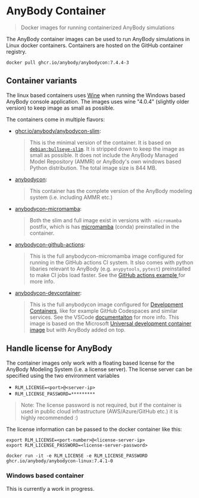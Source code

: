# AnyBody Container

> Docker images for running containerized AnyBody simulations

The AnyBody container images can be used to run AnyBody simulations in Linux docker containers. Containers are hosted on the
GitHub container registry.

``` 
docker pull ghcr.io/anybody/anybodycon:7.4.4-3
```


## Container variants


The linux based containers uses [Wine](https://www.winehq.org/) when running the Windows
based AnyBody console application. The images uses wine "4.0.4" (slightly older version) to keep image as small as possible.

The containers come in multiple flavors:

* [ghcr.io/anybody/anybodycon-slim](https://github.com/AnyBody/anybody-container/pkgs/container/anybodycon-slim):

    > This is the minimal version of the container. It is based on [`debian:bullseye-slim`](https://hub.docker.com/_/debian). It is stripped down to keep the image as small as possible. 
    > It does not include the AnyBody Managed Model Repository (AMMR) or AnyBody's own windows based Python distribution.
    > The total image size is 844 MB. 

* [anybodycon](https://github.com/AnyBody/anybody-container/pkgs/container/anybodycon):

    > This container has the complete version of the AnyBody modeling system (i.e. including AMMR etc.) 

* [anybodycon-micromamba](https://github.com/AnyBody/anybody-container/pkgs/container/anybodycon-micromamba):

    > Both the slim and full image exist in versions with `-micromamba` postfix, which is has [micromamba](https://github.com/mamba-org/micromamba-docker)
    > (conda) preinstalled in the container.  

* [anybodycon-github-actions](https://github.com/AnyBody/anybody-container/pkgs/container/anybodycon-github-actions):

    > This is the full anybodycon-micromamba image configured for running in the GitHub actions CI system. It slso comes with python 
    > libaries relevant to AnyBody (e.g. `anypytools`, `pytest`) preinstalled to make CI jobs load faster. See the
    > [GitHub actions example ](https://github.com/AnyBody/GitHub-Actions-Example) for more info. 

* [anybodycon-devcontainer](https://github.com/AnyBody/anybody-container/pkgs/container/anybodycon-devcontainer):

    > This is the full anybodycon image configured for [Development Containers](https://containers.dev/), like for example GitHub Codespaces
    > and similar services. See the VSCode [documentaiton](https://code.visualstudio.com/docs/devcontainers/containers) for more info. 
    > This image is based on the Microsoft [Universal development container image](https://hub.docker.com/_/microsoft-devcontainers-universal) 
    > but with AnyBody added on top.  
    
    
## Handle license for AnyBody

The container images only work with a floating based license for the
AnyBody Modeling System (i.e. a license server). The license server can
be specified using the two environment variables

* `RLM_LICENSE=<port>@<server-ip>`
* `RLM_LICENSE_PASSWORD=*********`

> Note: The license password is not required, but if the container is used in public cloud infrastructure (AWS/Azure/GitHub etc.) it is highly recommended :)

The license information can be passed to the docker container like this: 

``` 
export RLM_LICENSE=<port-number>@<license-server-ip>
export RLM_LICENSE_PASSWORD=<license-server-password>

docker run -it -e RLM_LICENSE -e RLM_LICENSE_PASSWORD ghcr.io/anybody/anybodycon-linux:7.4.1-0
```

  
### Windows based container

This is currently a work in progress. 


